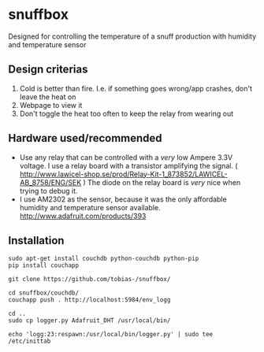 # snuffbox
Designed for controlling the temperature of a snuff production with humidity and temperature sensor

## Design criterias
1. Cold is better than fire. I.e. if something goes wrong/app crashes, don't leave the heat on
2. Webpage to view it
3. Don't toggle the heat too often to keep the relay from wearing out

## Hardware used/recommended

* Use any relay that can be controlled with a _very_ low Ampere 3.3V  voltage.
  I use a relay board with a transistor amplifying the signal.
  ( http://www.lawicel-shop.se/prod/Relay-Kit-1_873852/LAWICEL-AB_8758/ENG/SEK )
  The diode on the relay board is _very_ nice when trying to debug it.
* I use AM2302 as the sensor, because it was the only affordable humidity and temperature sensor available.
  http://www.adafruit.com/products/393

## Installation

```
sudo apt-get install couchdb python-couchdb python-pip
pip install couchapp

git clone https://github.com/tobias-/snuffbox/

cd snuffbox/couchdb/
couchapp push . http://localhost:5984/env_logg

cd ..
sudo cp logger.py Adafruit_DHT /usr/local/bin/

echo 'logg:23:respawn:/usr/local/bin/logger.py' | sudo tee /etc/inittab
```
